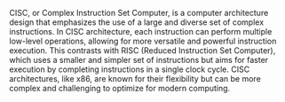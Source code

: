 CISC, or Complex Instruction Set Computer, is a computer architecture design that emphasizes the use of a large and diverse set of complex instructions. In CISC architecture, each instruction can perform multiple low-level operations, allowing for more versatile and powerful instruction execution. This contrasts with RISC (Reduced Instruction Set Computer), which uses a smaller and simpler set of instructions but aims for faster execution by completing instructions in a single clock cycle. CISC architectures, like x86, are known for their flexibility but can be more complex and challenging to optimize for modern computing.
